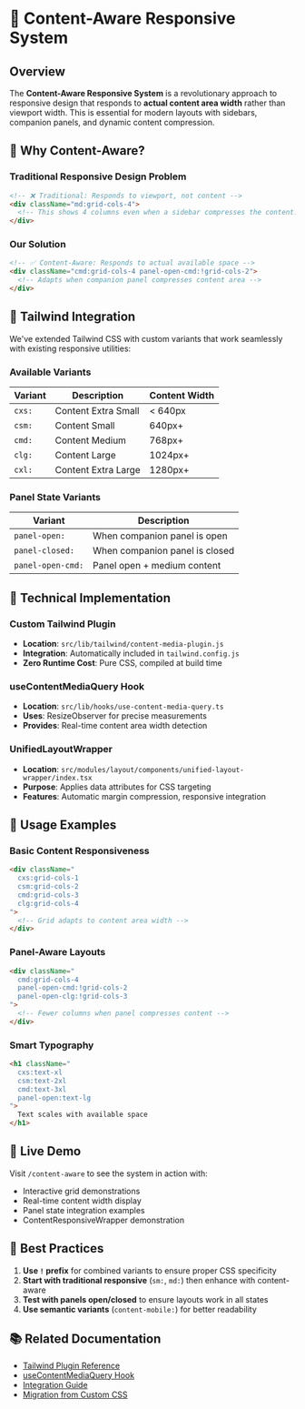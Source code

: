 # 🎯 Content-Aware Responsive System

## Overview

The **Content-Aware Responsive System** is a revolutionary approach to responsive design that responds to **actual content area width** rather than viewport width. This is essential for modern layouts with sidebars, companion panels, and dynamic content compression.

## 🚀 Why Content-Aware?

### Traditional Responsive Design Problem
```html
<!-- ❌ Traditional: Responds to viewport, not content -->
<div className="md:grid-cols-4">
  <!-- This shows 4 columns even when a sidebar compresses the content! -->
</div>
```

### Our Solution
```html
<!-- ✅ Content-Aware: Responds to actual available space -->
<div className="cmd:grid-cols-4 panel-open-cmd:!grid-cols-2">
  <!-- Adapts when companion panel compresses content area -->
</div>
```

## 🎨 Tailwind Integration

We've extended Tailwind CSS with custom variants that work seamlessly with existing responsive utilities:

### Available Variants

| Variant | Description | Content Width |
|---------|-------------|---------------|
| `cxs:` | Content Extra Small | < 640px |
| `csm:` | Content Small | 640px+ |
| `cmd:` | Content Medium | 768px+ |
| `clg:` | Content Large | 1024px+ |
| `cxl:` | Content Extra Large | 1280px+ |

### Panel State Variants

| Variant | Description |
|---------|-------------|
| `panel-open:` | When companion panel is open |
| `panel-closed:` | When companion panel is closed |
| `panel-open-cmd:` | Panel open + medium content |

## 🔧 Technical Implementation

### Custom Tailwind Plugin
- **Location**: `src/lib/tailwind/content-media-plugin.js`
- **Integration**: Automatically included in `tailwind.config.js`
- **Zero Runtime Cost**: Pure CSS, compiled at build time

### useContentMediaQuery Hook
- **Location**: `src/lib/hooks/use-content-media-query.ts`
- **Uses**: ResizeObserver for precise measurements
- **Provides**: Real-time content area width detection

### UnifiedLayoutWrapper
- **Location**: `src/modules/layout/components/unified-layout-wrapper/index.tsx`
- **Purpose**: Applies data attributes for CSS targeting
- **Features**: Automatic margin compression, responsive integration

## 📖 Usage Examples

### Basic Content Responsiveness
```html
<div className="
  cxs:grid-cols-1 
  csm:grid-cols-2 
  cmd:grid-cols-3 
  clg:grid-cols-4
">
  <!-- Grid adapts to content area width -->
</div>
```

### Panel-Aware Layouts
```html
<div className="
  cmd:grid-cols-4 
  panel-open-cmd:!grid-cols-2
  panel-open-clg:!grid-cols-3
">
  <!-- Fewer columns when panel compresses content -->
</div>
```

### Smart Typography
```html
<h1 className="
  cxs:text-xl 
  csm:text-2xl 
  cmd:text-3xl 
  panel-open:text-lg
">
  Text scales with available space
</h1>
```

## 🎪 Live Demo

Visit `/content-aware` to see the system in action with:
- Interactive grid demonstrations
- Real-time content width display
- Panel state integration examples
- ContentResponsiveWrapper demonstration

## 🎯 Best Practices

1. **Use `!` prefix** for combined variants to ensure proper CSS specificity
2. **Start with traditional responsive** (`sm:`, `md:`) then enhance with content-aware
3. **Test with panels open/closed** to ensure layouts work in all states
4. **Use semantic variants** (`content-mobile:`) for better readability

## 📚 Related Documentation

- [Tailwind Plugin Reference](./tailwind-plugin.md)
- [useContentMediaQuery Hook](./hooks.md)
- [Integration Guide](./integration.md)
- [Migration from Custom CSS](./migration.md)